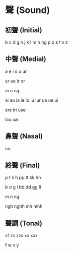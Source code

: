 # 聲 (Sound)

## 初聲 (Initial)

b c d g h j k l m n ng p q s t v z

## 中聲 (Medial)

a e i o u ur

er ee ir or

m n ng

ai au ia ie io iu iur ua ue ui

ere iri uee

iau uai

## 鼻聲 (Nasal)

nn

## 終聲 (Final)

p t k h pp tt kk hh

b d g l bb dd gg ll

m n ng

ngh nghh mh mhh

## 聲調 (Tonal)

sf zs zzs xx xxx

f w x y
